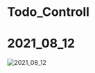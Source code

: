 # Todo_Controll

# 2021_08_12 

![2021_08_12](https://user-images.githubusercontent.com/73208493/129155203-82bf83ad-4039-44c5-9c5f-788d8c4f8be9.PNG)
